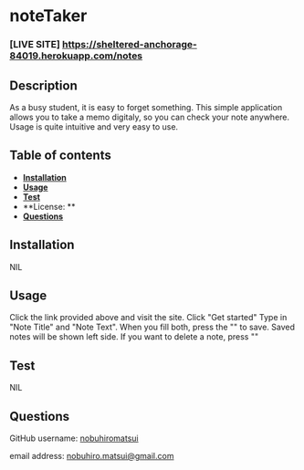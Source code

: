 # noteTaker
### [LIVE SITE] https://sheltered-anchorage-84019.herokuapp.com/notes



## Description
As a busy student, it is easy to forget something. This simple application allows you to take a memo digitaly, so you can check your note anywhere.
Usage is quite intuitive and very easy to use. 


## Table of contents
  * [**Installation**](#Installation)
  * [**Usage**](#Usage) 
  * [**Test**](#Test)
  * **License: **
  * [**Questions**](#Questions)

## Installation
NIL

## Usage
Click the link provided above and visit the site.
Click "Get started"
Type in "Note Title" and "Note Text". When you fill both, press the "" to save.
Saved notes will be shown left side.
If you want to delete a note, press ""

## Test
NIL


## Questions
  GitHub username: [nobuhiromatsui](https://github.com/nobuhiromatsui) 
  
  email address: [nobuhiro.matsui@gmail.com](nobuhiro.matsui@gmail.com)
